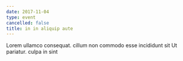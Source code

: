 ```yaml
---
date: 2017-11-04
type: event
cancelled: false
title: in in aliquip aute
---
```

Lorem ullamco consequat. cillum non commodo esse incididunt sit Ut pariatur. culpa in sint